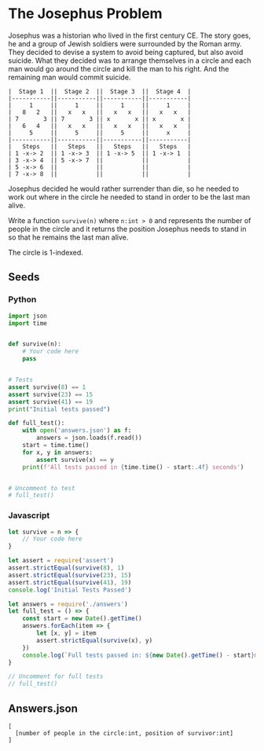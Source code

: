 # The Josephus Problem

Josephus was a historian who lived in the first century CE. The story goes, he and a group of Jewish soldiers were
surrounded by the Roman army. They decided to devise a system to avoid being captured, but also avoid suicide. What
they decided was to arrange themselves in a circle and each man would go around the circle and kill the man to his
right. And the remaining man would commit suicide.
```
|  Stage 1  ||  Stage 2  ||  Stage 3  ||  Stage 4  |
|-----------||-----------||-----------||-----------|
|     1     ||     1     ||     1     ||     1     |
|   8   2   ||   x   x   ||   x   x   ||   x   x   |
| 7       3 || 7       3 || x       x || x       x |
|   6   4   ||   x   x   ||   x   x   ||   x   x   |
|     5     ||     5     ||     5     ||     x     |
|-----------||-----------||-----------||-----------|
|   Steps   ||   Steps   ||   Steps   ||   Steps   |
| 1 -x-> 2  || 1 -x-> 3  || 1 -x-> 5  || 1 -x-> 1  |
| 3 -x-> 4  || 5 -x-> 7  ||           ||           |
| 5 -x-> 6  ||           ||           ||           |
| 7 -x-> 8  ||           ||           ||           |
```
Josephus decided he would rather surrender than die, so he needed to work out where in the circle he needed to stand
in order to be the last man alive.

Write a function `survive(n)` where `n:int > 0` and represents the number of people in the circle and it 
returns the position Josephus needs to stand in so that he remains the last man alive.

The circle is 1-indexed.

## Seeds
### Python
```python
import json
import time


def survive(n):
    # Your code here
    pass


# Tests
assert survive(8) == 1
assert survive(23) == 15
assert survive(41) == 19
print("Initial tests passed")

def full_test():
    with open('answers.json') as f:
        answers = json.loads(f.read())
    start = time.time()
    for x, y in answers:
        assert survive(x) == y
    print(f'All tests passed in {time.time() - start:.4f} seconds')


# Uncomment to test
# full_test()

```

### Javascript
```javascript
let survive = n => {
    // Your code here
}

let assert = require('assert')
assert.strictEqual(survive(8), 1)
assert.strictEqual(survive(23), 15)
assert.strictEqual(survive(41), 19)
console.log('Initial Tests Passed')

let answers = require('./answers')
let full_test = () => {
    const start = new Date().getTime()
    answers.forEach(item => {
        let [x, y] = item
        assert.strictEqual(survive(x), y)
    })
    console.log(`Full tests passed in: ${new Date().getTime() - start}ms`)
}

// Uncomment for full tests
// full_test()
```


## Answers.json
```
[
  [number of people in the circle:int, position of survivor:int]
]
```
